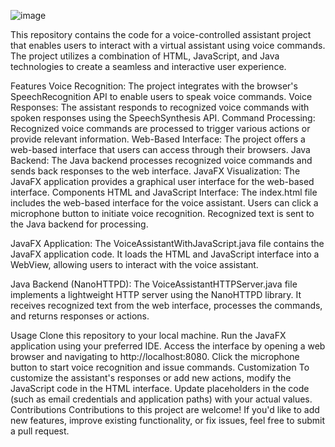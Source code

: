 ![image](https://github.com/Rahul0418/voice_assistance/assets/143058750/729e7b70-512c-426f-937e-2aca7d41c8dd)

This repository contains the code for a voice-controlled assistant project that enables users to interact with a virtual assistant using voice commands. The project utilizes a combination of HTML, JavaScript, and Java technologies to create a seamless and interactive user experience.

Features Voice Recognition: The project integrates with the browser's SpeechRecognition API to enable users to speak voice commands. Voice Responses: The assistant responds to recognized voice commands with spoken responses using the SpeechSynthesis API. Command Processing: Recognized voice commands are processed to trigger various actions or provide relevant information. Web-Based Interface: The project offers a web-based interface that users can access through their browsers. Java Backend: The Java backend processes recognized voice commands and sends back responses to the web interface. JavaFX Visualization: The JavaFX application provides a graphical user interface for the web-based interface. Components HTML and JavaScript Interface: The index.html file includes the web-based interface for the voice assistant. Users can click a microphone button to initiate voice recognition. Recognized text is sent to the Java backend for processing.

JavaFX Application: The VoiceAssistantWithJavaScript.java file contains the JavaFX application code. It loads the HTML and JavaScript interface into a WebView, allowing users to interact with the voice assistant.

Java Backend (NanoHTTPD): The VoiceAssistantHTTPServer.java file implements a lightweight HTTP server using the NanoHTTPD library. It receives recognized text from the web interface, processes the commands, and returns responses or actions.

Usage Clone this repository to your local machine. Run the JavaFX application using your preferred IDE. Access the interface by opening a web browser and navigating to http://localhost:8080. Click the microphone button to start voice recognition and issue commands. Customization To customize the assistant's responses or add new actions, modify the JavaScript code in the HTML interface. Update placeholders in the code (such as email credentials and application paths) with your actual values. Contributions Contributions to this project are welcome! If you'd like to add new features, improve existing functionality, or fix issues, feel free to submit a pull request.


